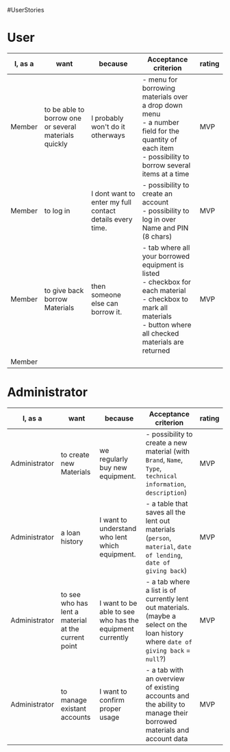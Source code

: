 #UserStories

# User

| I, as a | want                                                  | because                                                  | Acceptance criterion                                                                                                                                                        | rating |
| ------- | ----------------------------------------------------- | -------------------------------------------------------- | --------------------------------------------------------------------------------------------------------------------------------------------------------------------------- | ------ |
| Member  | to be able to borrow one or several materials quickly | I probably won't do it otherways                         | - menu for borrowing materials over a drop down menu<br>- a number field for the quantity of each item<br>- possibility to borrow several items at a time                   | MVP    |
| Member  | to log in                                             | I dont want to enter my full contact details every time. | - possibility to create an account<br>- possibility to log in over Name and PIN (8 chars)                                                                                   | MVP    |
| Member  | to give back borrow Materials                         | then someone else can borrow it.                         | - tab where all your borrowed equipment is listed<br>- checkbox for each material <br>- checkbox to mark all materials<br>- button where all checked materials are returned | MVP    |
| Member  |                                                       |                                                          |                                                                                                                                                                             |        |


# Administrator

| I, as a       | want                                                | because                                                  | Acceptance criterion                                                                                                                | rating |
| ------------- | --------------------------------------------------- | -------------------------------------------------------- | ----------------------------------------------------------------------------------------------------------------------------------- | ------ |
| Administrator | to create new Materials                             | we regularly buy new equipment.                          | - possibility to create a new material (with `Brand`, `Name`, `Type`, `technical information`, `description`)                       | MVP    |
| Administrator | a loan history                                      | I want to understand who lent which equipment.           | - a table that saves all the lent out materials (`person`, `material`, `date of lending`, `date of giving back`)                    | MVP    |
| Administrator | to see who has lent a material at the current point | I want to be able to see who has the equipment currently | - a tab where a list is of currently lent out materials. (maybe a select on the loan history where `date of giving back` = `null`?) | MVP    |
| Administrator | to manage existant accounts                         | I want to confirm proper usage                           | - a tab with an overview of existing accounts and the ability to manage their borrowed materials and account data                   | MVP    |
